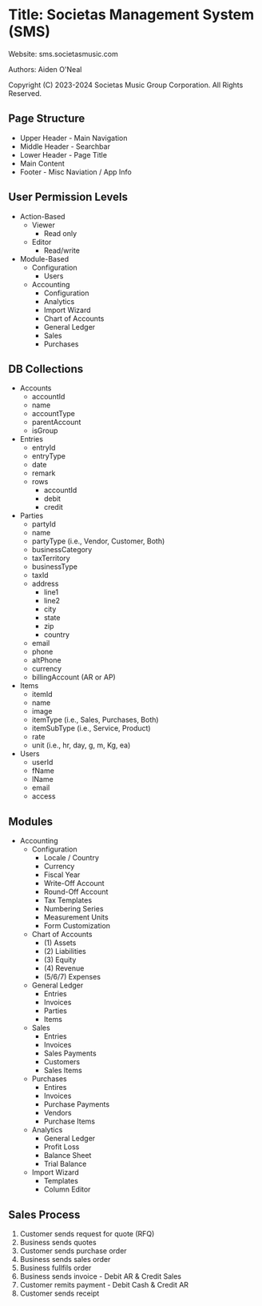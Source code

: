 # Title: Societas Management System (SMS)

Website: sms.societasmusic.com

Authors: Aiden O'Neal

Copyright (C) 2023-2024 Societas Music Group Corporation. All Rights Reserved.

## Page Structure

- Upper Header - Main Navigation
- Middle Header - Searchbar
- Lower Header - Page Title
- Main Content
- Footer - Misc Naviation / App Info

## User Permission Levels

- Action-Based
  - Viewer
    - Read only
  - Editor
    - Read/write
- Module-Based
  - Configuration
    - Users
  - Accounting
    - Configuration
    - Analytics
    - Import Wizard
    - Chart of Accounts
    - General Ledger
    - Sales
    - Purchases

## DB Collections

- Accounts
  - accountId
  - name
  - accountType
  - parentAccount
  - isGroup
- Entries
  - entryId
  - entryType
  - date
  - remark
  - rows
    - accountId
    - debit
    - credit
- Parties
  - partyId
  - name
  - partyType (i.e., Vendor, Customer, Both)
  - businessCategory
  - taxTerritory
  - businessType
  - taxId
  - address
    - line1
    - line2
    - city
    - state
    - zip
    - country
  - email
  - phone
  - altPhone
  - currency
  - billingAccount (AR or AP)
- Items
  - itemId
  - name
  - image
  - itemType (i.e., Sales, Purchases, Both)
  - itemSubType (i.e., Service, Product)
  - rate
  - unit (i.e., hr, day, g, m, Kg, ea)
- Users
  - userId
  - fName
  - lName
  - email
  - access

## Modules

- Accounting
  - Configuration
    - Locale / Country
    - Currency
    - Fiscal Year
    - Write-Off Account
    - Round-Off Account
    - Tax Templates
    - Numbering Series
    - Measurement Units
    - Form Customization
  - Chart of Accounts
    - (1) Assets
    - (2) Liabilities
    - (3) Equity
    - (4) Revenue
    - (5/6/7) Expenses
  - General Ledger
    - Entries
    - Invoices
    - Parties
    - Items
  - Sales
    - Entries
    - Invoices
    - Sales Payments
    - Customers
    - Sales Items
  - Purchases
    - Entires
    - Invoices
    - Purchase Payments
    - Vendors
    - Purchase Items
  - Analytics
    - General Ledger
    - Profit Loss
    - Balance Sheet
    - Trial Balance
  - Import Wizard
    - Templates
    - Column Editor

## Sales Process

1. Customer sends request for quote (RFQ)
2. Business sends quotes
3. Customer sends purchase order
4. Business sends sales order
5. Business fullfils order
6. Business sends invoice - Debit AR & Credit Sales
7. Customer remits payment - Debit Cash & Credit AR
8. Customer sends receipt
